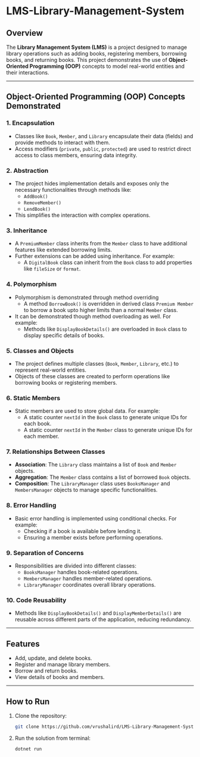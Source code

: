# LMS-Library-Management-System

## Overview
The **Library Management System (LMS)** is a project designed to manage library operations such as adding books, registering members, borrowing books, and returning books. This project demonstrates the use of **Object-Oriented Programming (OOP)** concepts to model real-world entities and their interactions.

---

## Object-Oriented Programming (OOP) Concepts Demonstrated

### 1. Encapsulation
- Classes like `Book`, `Member`, and `Library` encapsulate their data (fields) and provide methods to interact with them.
- Access modifiers (`private`, `public`, `protected`) are used to restrict direct access to class members, ensuring data integrity.

### 2. Abstraction
- The project hides implementation details and exposes only the necessary functionalities through methods like:
  - `AddBook()`
  - `RemoveMember()`
  - `LendBook()`
- This simplifies the interaction with complex operations.

### 3. Inheritance
- A `PremiumMember` class inherits from the `Member` class to have additional features like extended borrowing limits.
- Further extensions can be added using inheritance. For example:
    - A `DigitalBook` class can inherit from the `Book` class to add properties like `fileSize` or `format`.

### 4. Polymorphism
- Polymorphism is demonstrated through method overriding 
  - A method `BorrowBook()` is overridden in derived class `Premium Member` to borrow a book upto higher limits than a normal `Member` class.
- It can be demonstrated though method overloading as well. For example:
  - Methods like `DisplayBookDetails()` are overloaded in `Book` class to display specific details of books.

### 5. Classes and Objects
- The project defines multiple classes (`Book`, `Member`, `Library`, etc.) to represent real-world entities.
- Objects of these classes are created to perform operations like borrowing books or registering members.

### 6. Static Members
- Static members are used to store global data. For example:
  - A static counter `nextId` in the `Book` class to generate unique IDs for each book.
  - A static counter `nextId` in the `Member` class to generate unique IDs for each member.

### 7. Relationships Between Classes
- **Association**: The `Library` class maintains a list of `Book` and `Member` objects.
- **Aggregation**: The `Member` class contains a list of borrowed `Book` objects.
- **Composition**: The `LibraryManager` class uses `BooksManager` and `MembersManager` objects to manage specific functionalities.

### 8. Error Handling
- Basic error handling is implemented using conditional checks. For example:
  - Checking if a book is available before lending it.
  - Ensuring a member exists before performing operations.

### 9. Separation of Concerns
- Responsibilities are divided into different classes:
  - `BooksManager` handles book-related operations.
  - `MembersManager` handles member-related operations.
  - `LibraryManager` coordinates overall library operations.

### 10. Code Reusability
- Methods like `DisplayBookDetails()` and `DisplayMemberDetails()` are reusable across different parts of the application, reducing redundancy.

---

## Features
- Add, update, and delete books.
- Register and manage library members.
- Borrow and return books.
- View details of books and members.

---

## How to Run
1. Clone the repository:
   ```bash
   git clone https://github.com/vrushalird/LMS-Library-Management-System.git
2. Run the solution from terminal:
   ```bash
   dotnet run